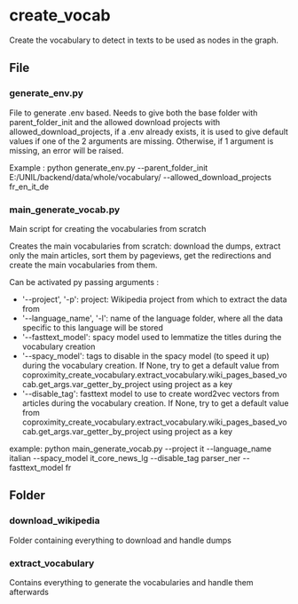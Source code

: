 # create_vocab

Create the vocabulary to detect in texts to be used as nodes in the graph.

## File

### generate_env.py

File to generate .env based. Needs to give both the base folder with parent_folder_init and the allowed download projects with allowed_download_projects,
if a .env already exists, it is used to give default values if one of the 2 arguments are missing. Otherwise, if 1 argument is missing, an error will be raised.

Example :
python generate_env.py --parent_folder_init E:/UNIL/backend/data/whole/vocabulary/ --allowed_download_projects fr_en_it_de

### main_generate_vocab.py

Main script for creating the vocabularies from scratch

Creates the main vocabularies from scratch: download the dumps, extract only the main articles, sort them by pageviews, get the redirections 
and create the main vocabularies from them.

Can be activated py passing arguments :

- '--project', '-p': project: Wikipedia project from which to extract the data from
- '--language_name', '-l': name of the language folder, where all the data specific to this language will be stored
- '--fasttext_model': spacy model used to lemmatize the titles during the vocabulary creation
- '--spacy_model': tags to disable in the spacy model (to speed it up) during the vocabulary creation. If None, try to get a default value from 
    coproximity_create_vocabulary.extract_vocabulary.wiki_pages_based_vocab.get_args.var_getter_by_project using project as a key
- '--disable_tag': fasttext model to use to create word2vec vectors from articles during the vocabulary creation. If None, try to get a default value from coproximity_create_vocabulary.extract_vocabulary.wiki_pages_based_vocab.get_args.var_getter_by_project using project as a key

example:  python main_generate_vocab.py --project it --language_name italian --spacy_model it_core_news_lg --disable_tag parser_ner --fasttext_model fr

## Folder

### download_wikipedia

Folder containing everything to download and handle dumps

### extract_vocabulary

Contains everything to generate the vocabularies and handle them afterwards